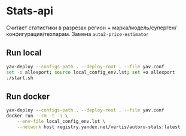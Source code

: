 # Stats-api
Считает статистики в разрезах регион + марка/модель/суперген/конфигурация/техпарам. Замена `auto2-price-estimator`

## Run local
```bash
yav-deploy --configs-path . --deploy-root . --file yav.conf
set -o allexport; source local_config_env.lst; set +o allexport
./start.sh
```


## Run docker
```bash
yav-deploy --configs-path . --deploy-root . --file yav.conf
docker run --rm -t -i \
    --env-file local_config_env.lst \
    --network host registry.yandex.net/vertis/autoru-stats:latest
```
